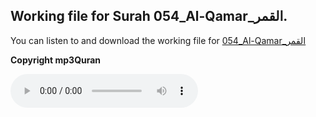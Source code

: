 
## Working file for Surah 054_Al-Qamar_القمر.

You can listen to and download the working file for [054_Al-Qamar_القمر](https://server13.mp3quran.net/husr/054.mp3)

**Copyright mp3Quran**

<audio controls src="https://server13.mp3quran.net/husr/054.mp3"></audio>

